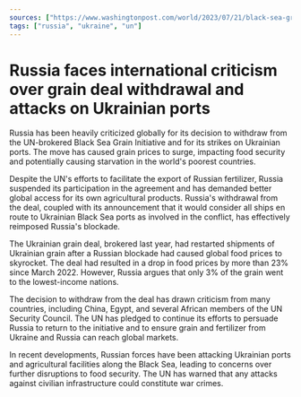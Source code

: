 ```yaml
---
sources: ["https://www.washingtonpost.com/world/2023/07/21/black-sea-grain-deal-russia-china/", "https://www.reuters.com/world/europe/russia-hits-ukraines-grain-fourth-day-practises-seizing-ships-black-sea-2023-07-21/"]
tags: ["russia", "ukraine", "un"]
---
```

# Russia faces international criticism over grain deal withdrawal and attacks on Ukrainian ports

Russia has been heavily criticized globally for its decision to withdraw from the UN-brokered Black Sea Grain Initiative and for its strikes on Ukrainian ports. The move has caused grain prices to surge, impacting food security and potentially causing starvation in the world's poorest countries.

Despite the UN's efforts to facilitate the export of Russian fertilizer, Russia suspended its participation in the agreement and has demanded better global access for its own agricultural products. Russia's withdrawal from the deal, coupled with its announcement that it would consider all ships en route to Ukrainian Black Sea ports as involved in the conflict, has effectively reimposed Russia's blockade.

The Ukrainian grain deal, brokered last year, had restarted shipments of Ukrainian grain after a Russian blockade had caused global food prices to skyrocket. The deal had resulted in a drop in food prices by more than 23% since March 2022. However, Russia argues that only 3% of the grain went to the lowest-income nations.

The decision to withdraw from the deal has drawn criticism from many countries, including China, Egypt, and several African members of the UN Security Council. The UN has pledged to continue its efforts to persuade Russia to return to the initiative and to ensure grain and fertilizer from Ukraine and Russia can reach global markets.

In recent developments, Russian forces have been attacking Ukrainian ports and agricultural facilities along the Black Sea, leading to concerns over further disruptions to food security. The UN has warned that any attacks against civilian infrastructure could constitute war crimes.